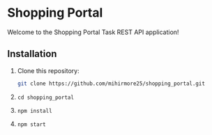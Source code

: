 # Shopping Portal

Welcome to the Shopping Portal Task REST API application!

## Installation

1. Clone this repository:
   ```bash
   git clone https://github.com/mihirmore25/shopping_portal.git

2. ```cd shopping_portal```

3. ```npm install```

4. ```npm start```

